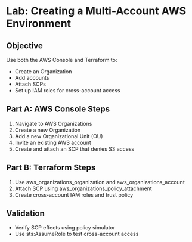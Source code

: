 
# Lab: Creating a Multi-Account AWS Environment

## Objective
Use both the AWS Console and Terraform to:
- Create an Organization
- Add accounts
- Attach SCPs
- Set up IAM roles for cross-account access

## Part A: AWS Console Steps
1. Navigate to AWS Organizations
2. Create a new Organization
3. Add a new Organizational Unit (OU)
4. Invite an existing AWS account
5. Create and attach an SCP that denies S3 access

## Part B: Terraform Steps
1. Use aws_organizations_organization and aws_organizations_account
2. Attach SCP using aws_organizations_policy_attachment
3. Create cross-account IAM roles and trust policy

## Validation
- Verify SCP effects using policy simulator
- Use sts:AssumeRole to test cross-account access
